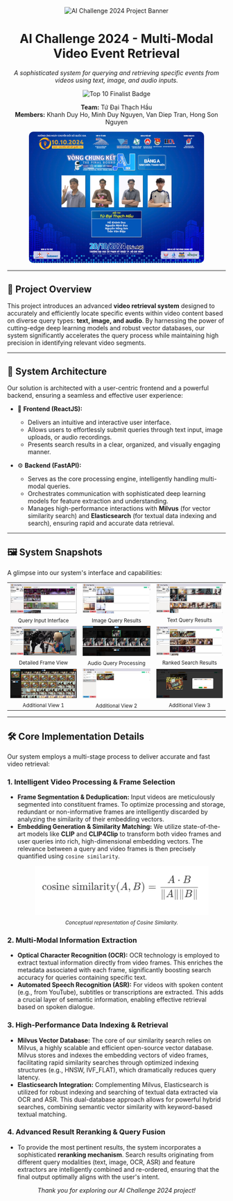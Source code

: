 <p align="center">
  <img src="assets/your_project_logo_or_banner.png" alt="AI Challenge 2024 Project Banner" width="700"/>
  <!-- **THAY THẾ 'assets/your_project_logo_or_banner.png' BẰNG LOGO HOẶC BANNER DỰ ÁN CỦA BẠN (NẾU CÓ)** -->
</p>

<h1 align="center">AI Challenge 2024 - Multi-Modal Video Event Retrieval</h1>

<p align="center">
  <em>A sophisticated system for querying and retrieving specific events from videos using text, image, and audio inputs.</em>
</p>

<p align="center">
  <img src="https://img.shields.io/badge/AI_Challenge_2024-Top_10_Finalist-brightgreen?style=for-the-badge" alt="Top 10 Finalist Badge"/>
  <!-- You can add more badges like build status, license, etc. -->
</p>

<p align="center">
  <b>Team:</b> Tứ Đại Thạch Hầu
  <br>
  <b>Members:</b> Khanh Duy Ho, Minh Duy Nguyen, Van Diep Tran, Hong Son Nguyen
</p>

<p align="center">
  <img src="assets/members.jpg" alt="Team Tứ Đại Thạch Hầu" width="80%" style="border-radius: 10px;"/>
  <!-- Consider adjusting width and adding a border-radius for a polished look -->
</p>

---

## 🌟 Project Overview

This project introduces an advanced **video retrieval system** designed to accurately and efficiently locate specific events within video content based on diverse query types: **text, image, and audio**. By harnessing the power of cutting-edge deep learning models and robust vector databases, our system significantly accelerates the query process while maintaining high precision in identifying relevant video segments.

---

## 🚀 System Architecture

Our solution is architected with a user-centric frontend and a powerful backend, ensuring a seamless and effective user experience:

- 🎨 **Frontend (ReactJS):**

  - Delivers an intuitive and interactive user interface.
  - Allows users to effortlessly submit queries through text input, image uploads, or audio recordings.
  - Presents search results in a clear, organized, and visually engaging manner.

- ⚙️ **Backend (FastAPI):**
  - Serves as the core processing engine, intelligently handling multi-modal queries.
  - Orchestrates communication with sophisticated deep learning models for feature extraction and understanding.
  - Manages high-performance interactions with **Milvus** (for vector similarity search) and **Elasticsearch** (for textual data indexing and search), ensuring rapid and accurate data retrieval.

---

## 🖼️ System Snapshots

A glimpse into our system's interface and capabilities:

<div align="center">
  <table>
    <tr>
      <td align="center"><img src="assets/capture-1.png" alt="System Interface - Query Input" width="300"/><br><sub>Query Input Interface</sub></td>
      <td align="center"><img src="assets/capture-2.jpeg" alt="System Interface - Image Query Results" width="300"/><br><sub>Image Query Results</sub></td>
      <td align="center"><img src="assets/capture-3.jpeg" alt="System Interface - Text Query Results" width="300"/><br><sub>Text Query Results</sub></td>
    </tr>
    <tr>
      <td align="center"><img src="assets/capture-4.jpeg" alt="System Interface - Frame Details" width="300"/><br><sub>Detailed Frame View</sub></td>
      <td align="center"><img src="assets/capture-5.jpeg" alt="System Interface - Audio Query" width="300"/><br><sub>Audio Query Processing</sub></td>
      <td align="center"><img src="assets/capture-6.png" alt="System Interface - Results Ranking" width="300"/><br><sub>Ranked Search Results</sub></td>
    </tr>
     <tr>
      <td align="center"><img src="assets/capture-8.jpeg" alt="System Interface - Another View 1" width="300"/><br><sub>Additional View 1</sub></td>
      <td align="center"><img src="assets/capture-9.jpeg" alt="System Interface - Another View 2" width="300"/><br><sub>Additional View 2</sub></td>
      <td align="center"><img src="assets/capture-10.jpeg" alt="System Interface - Another View 3" width="300"/><br><sub>Additional View 3</sub></td>
    </tr>
  </table>
</div>

---

## 🛠️ Core Implementation Details

Our system employs a multi-stage process to deliver accurate and fast video retrieval:

### 1. Intelligent Video Processing & Frame Selection

- **Frame Segmentation & Deduplication:** Input videos are meticulously segmented into constituent frames. To optimize processing and storage, redundant or non-informative frames are intelligently discarded by analyzing the similarity of their embedding vectors.
- **Embedding Generation & Similarity Matching:** We utilize state-of-the-art models like **CLIP** and **CLIP4Clip** to transform both video frames and user queries into rich, high-dimensional embedding vectors. The relevance between a query and video frames is then precisely quantified using `cosine similarity`.
  <p align="center">
    <img src="assets/cosine_similarity.png" alt="Cosine Similarity Calculation" width="400"/>
    <br><sub><em>Conceptual representation of Cosine Similarity.</em></sub>
  </p>

### 2. Multi-Modal Information Extraction

- **Optical Character Recognition (OCR):** OCR technology is employed to extract textual information directly from video frames. This enriches the metadata associated with each frame, significantly boosting search accuracy for queries containing specific text.
- **Automated Speech Recognition (ASR):** For videos with spoken content (e.g., from YouTube), subtitles or transcriptions are extracted. This adds a crucial layer of semantic information, enabling effective retrieval based on spoken dialogue.

### 3. High-Performance Data Indexing & Retrieval

- **Milvus Vector Database:** The core of our similarity search relies on Milvus, a highly scalable and efficient open-source vector database. Milvus stores and indexes the embedding vectors of video frames, facilitating rapid similarity searches through optimized indexing structures (e.g., HNSW, IVF_FLAT), which dramatically reduces query latency.
- **Elasticsearch Integration:** Complementing Milvus, Elasticsearch is utilized for robust indexing and searching of textual data extracted via OCR and ASR. This dual-database approach allows for powerful hybrid searches, combining semantic vector similarity with keyword-based textual matching.

### 4. Advanced Result Reranking & Query Fusion

- To provide the most pertinent results, the system incorporates a sophisticated **reranking mechanism**. Search results originating from different query modalities (text, image, OCR, ASR) and feature extractors are intelligently combined and re-ordered, ensuring that the final output optimally aligns with the user's intent.

<p align="center">
  <em>Thank you for exploring our AI Challenge 2024 project!</em>
</p>
